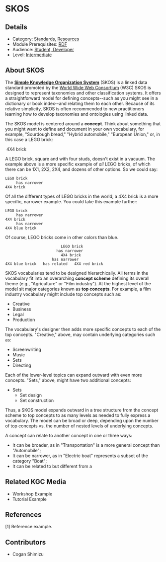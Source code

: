 # SKOS
## Details
* Category: [Standards, Resources](../categories/Standards,_Resources.md)
* Module Prerequisites: [RDF](../modules/RDF.md)
* Audience: [Student, Developer](../audiences/Student,_Developer.md)
* Level: [Intermediate](../levels/Intermediate.md)

## About SKOS
The [**Simple Knowledge Organization System**](https://www.w3.org/2004/02/skos/) (SKOS) is a linked data standard promoted by the [World Wide Web Consortium](https://www.w3.org) (W3C) SKOS is designed to represent taxonomies and other classification systems. It offers a straightforward model for defining concepts--such as you might see in a dictionary or book index--and relating them to each other. Because of its relative simplicity, SKOS is often recommended to new practitioners learning how to develop taxonomies and ontologies using linked data.

The SKOS model is centered around a **concept**. Think about something that you might want to define and document in your own vocabulary, for example, "Sourdough bread," "Hybrid automobile," "European Union," or, in this case a LEGO brick:

   ![]()  4X4 brick
     
A LEGO brick, square and with four studs, doesn't exist in a vacuum. The example above is a more specific example of *all* LEGO bricks, of which there can be 1X1, 2X2, 2X4, and dozens of other options. So we could say:

    LEGO brick
         has narrower
    4X4 brick

Of all the different types of LEGO bricks in the world, a 4X4 brick is a more specific, narrower example. You could take this example further:

    LEGO brick
         has narrower
    4X4 brick
         has narrower
    4X4 blue brick

Of course, LEGO bricks come in other colors than blue. 

                             LEGO brick
                           has narrower
                             4X4 brick
                         has narrower
    4X4 blue brick   has related   4X4 red brick
    
SKOS vocabularies tend to be designed hierarchically. All terms in the vocabulary fit into an overarching **concept scheme** defining its overall theme (e.g.,  "Agriculture" or "Film industry"). At the highest level of the model sit major categories known as **top concepts**. For example, a film industry vocabulary might include top concepts such as:

* Creative
* Business
* Legal
* Production

The vocabulary's designer then adds more specific concepts to each of the top concepts. "Creative," above, may contain underlying categories such as:

* Screenwriting
* Music
* Sets
* Directing

Each of the lower-level topics can expand outward with even more concepts. "Sets," above, might have two additional concepts:

* Sets
	* Set design
	* Set construction

Thus, a SKOS model expands outward in a tree structure from the concept scheme to top concepts to as many levels as needed to fully express a vocabulary. The model can be broad or deep, depending upon the number of top concepts vs. the number of nested levels of underlying concepts.

A concept can relate to another concept in one or three ways:

* It can be broader, as in "Transportation" is a more general concept than "Automobile";
* It can be narrower, as in "Electric boat" represents a subset of the category "Boat";
* It can be related to but different from a 

## Related KGC Media
* Workshop Example
* Tutorial Example

## References
[1] Reference example.

## Contributors
* Cogan Shimizu
